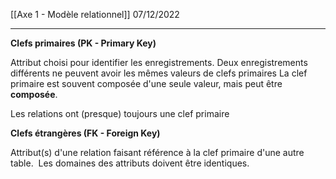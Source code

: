 [[Axe 1 - Modèle relationnel]]
07/12/2022
****

**Clefs primaires (PK - Primary Key)**

Attribut choisi pour identifier les enregistrements.
Deux enregistrements différents ne peuvent avoir les mêmes valeurs de clefs primaires
La clef primaire est souvent composée d'une seule valeur, mais peut être **composée**. 

Les relations ont (presque) toujours une clef primaire 


**Clefs étrangères (FK - Foreign Key)** 

Attribut(s) d'une relation faisant référence à la clef primaire d'une autre table. 
Les domaines des attributs doivent être identiques.
